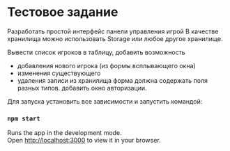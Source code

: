 # Тестовое задание
Разработать простой интерфейс панели управления игрой
В качестве хранилища можно использовать Storage или любое другое хранилище.

Вывести список игроков в таблицу, добавить возможность 
- добавления нового игрока (из формы всплывающего окна)
- изменения существующего
- удаления записи из хранилища
форма должна содержать поля разных типов.
добавить окно авторизации.

Для запуска установить все зависимости и запустить командой:

### `npm start`

Runs the app in the development mode.\
Open [http://localhost:3000](http://localhost:3000) to view it in your browser.
